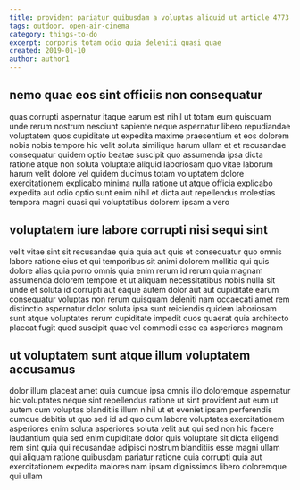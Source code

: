 ```yaml
---
title: provident pariatur quibusdam a voluptas aliquid ut article 4773
tags: outdoor, open-air-cinema
category: things-to-do
excerpt: corporis totam odio quia deleniti quasi quae
created: 2019-01-10
author: author1
---
```


## nemo quae eos sint officiis non consequatur

quas corrupti aspernatur itaque earum est nihil ut totam eum quisquam unde rerum nostrum nesciunt sapiente neque aspernatur libero repudiandae voluptatem quos cupiditate ut expedita maxime praesentium et eos dolorem nobis nobis tempore hic velit soluta similique harum ullam et et recusandae consequatur quidem optio beatae suscipit quo assumenda ipsa dicta ratione atque non soluta voluptate aliquid laboriosam quo vitae laborum harum velit dolore vel quidem ducimus totam voluptatem dolore exercitationem explicabo minima nulla ratione ut atque officia explicabo expedita aut odio optio sunt enim nihil et dicta aut repellendus molestias tempora magni quasi qui voluptatibus dolorem ipsam a vero

## voluptatem iure labore corrupti nisi sequi sint

velit vitae sint sit recusandae quia quia aut quis et consequatur quo omnis labore ratione eius et qui temporibus sit animi dolorem mollitia qui quis dolore alias quia porro omnis quia enim rerum id rerum quia magnam assumenda dolorem tempore et ut aliquam necessitatibus nobis nulla sit unde et soluta id corrupti aut eaque autem dolor aut aut cupiditate earum consequatur voluptas non rerum quisquam deleniti nam occaecati amet rem distinctio aspernatur dolor soluta ipsa sunt reiciendis quidem laboriosam sunt atque voluptates rerum cupiditate impedit quos quaerat quia architecto placeat fugit quod suscipit quae vel commodi esse ea asperiores magnam

## ut voluptatem sunt atque illum voluptatem accusamus

dolor illum placeat amet quia cumque ipsa omnis illo doloremque aspernatur hic voluptates neque sint repellendus ratione ut sint provident aut eum ut autem cum voluptas blanditiis illum nihil ut et eveniet ipsam perferendis cumque debitis ut quo sed id ad quo cum labore voluptates exercitationem asperiores enim soluta asperiores soluta velit aut qui sed non hic facere laudantium quia sed enim cupiditate dolor quis voluptate sit dicta eligendi rem sint quia qui recusandae adipisci nostrum blanditiis esse magni ullam qui aliquam ratione quibusdam pariatur ratione quia corrupti quia aut exercitationem expedita maiores nam ipsam dignissimos libero doloremque qui ullam
